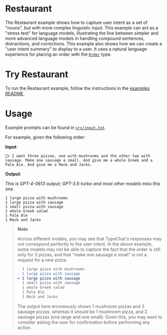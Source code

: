 # Restaurant

The Restaurant example shows how to capture user intent as a set of "nouns", but with more complex linguistic input.
This example can act as a "stress test" for language models, illustrating the line between simpler and more advanced language models in handling compound sentences, distractions, and corrections.
This example also shows how we can create a "user intent summary" to display to a user.
It uses a natural language experience for placing an order with the [`Order`](./src/foodOrderViewSchema.ts) type.

# Try Restaurant

To run the Restaurant example, follow the instructions in the [examples README](../README.md#step-1-configure-your-development-environment).

# Usage

Example prompts can be found in [`src/input.txt`](./src/input.txt).

For example, given the following order:

**Input**:

```
🍕> I want three pizzas, one with mushrooms and the other two with sausage. Make one sausage a small. And give me a whole Greek and a Pale Ale. And give me a Mack and Jacks.
```

**Output**:

*This is GPT-4-0613 output; GPT-3.5-turbo and most other models miss this one.*

```
1 large pizza with mushrooms
1 large pizza with sausage
1 small pizza with sausage
1 whole Greek salad
1 Pale Ale
1 Mack and Jacks
```

> **Note**
>
> Across different models, you may see that TypeChat's responses may not correspond perfectly to the user intent.
> In the above example, some models may not be able to capture the fact that the order is still only for 3 pizzas,
> and that "make one sausage a small" is not a request for a new pizza.
> 
> ```diff
>   1 large pizza with mushrooms
> - 1 large pizza with sausage
> + 2 large pizza with sausage
>   1 small pizza with sausage
>   1 whole Greek salad
>   1 Pale Ale
>   1 Mack and Jacks
> ```
>
> The output here erroneously shows 1 mushroom pizzas and 3 sausage pizzas, whereas it *should* be 1 mushroom pizza, and 2 sausage pizzas (one large and one small).
> Given this, you may want to consider asking the user for confirmation before performing any action.
